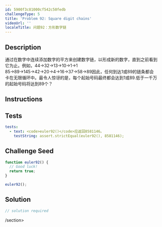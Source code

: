 ```yaml
---
id: 5900f3c81000cf542c50fedb
challengeType: 5
title: 'Problem 92: Square digit chains'
videoUrl: ''
localeTitle: 问题92：方形数字链
---
```


## Description
<section id="description">通过在数字中连续添加数字的平方来创建数字链，以形成新的数字，直到之前看到它为止。例如，44→32→13→10→1→1 85→89→145→42→20→4→16→37→58→89因此，任何到达1或89的链条都会卡在无限循环中。最令人惊讶的是，每个起始号码最终都会达到1或89.低于一千万的起始号码将达到89个？ </section>

## Instructions
<section id="instructions">
</section>

## Tests
<section id='tests'>

```yml
tests:
  - text: <code>euler92()</code>应返回8581146。
    testString: assert.strictEqual(euler92(), 8581146);

```

</section>

## Challenge Seed
<section id='challengeSeed'>

<div id='js-seed'>

```js
function euler92() {
  // Good luck!
  return true;
}

euler92();

```

</div>



</section>

## Solution
<section id='solution'>

```js
// solution required
```

/section>
